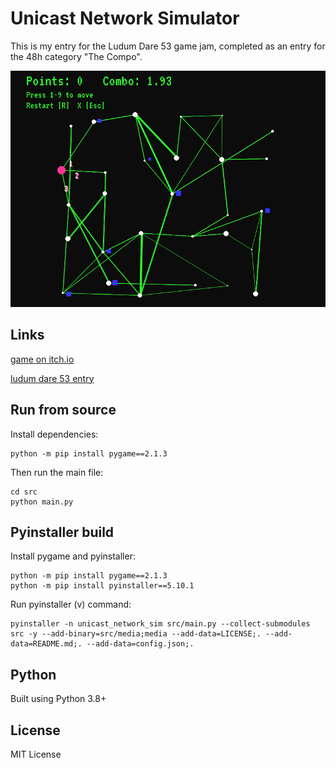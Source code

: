 # Unicast Network Simulator

This is my entry for the Ludum Dare 53 game jam, completed as an entry for the 48h category "The Compo".

![Gif of gameplay](src/media/gameplay.gif)

## Links

[game on itch.io](https://richardbaltrusch.itch.io/unicast-network-simulator)

[ludum dare 53 entry](https://ldjam.com/events/ludum-dare/53/$361412)

## Run from source

Install dependencies:

```
python -m pip install pygame==2.1.3
```

Then run the main file:

```
cd src
python main.py
```

## Pyinstaller build

Install pygame and pyinstaller:

```
python -m pip install pygame==2.1.3
python -m pip install pyinstaller==5.10.1
```

Run pyinstaller (v) command:
```
pyinstaller -n unicast_network_sim src/main.py --collect-submodules src -y --add-binary=src/media;media --add-data=LICENSE;. --add-data=README.md;. --add-data=config.json;.
```

## Python

Built using Python 3.8+

## License

MIT License

